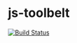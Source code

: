 # js-toolbelt

[![Build Status](https://travis-ci.org/theclinician/js-toolbelt.svg?branch=master)](https://travis-ci.org/theclinician/js-toolbelt)
